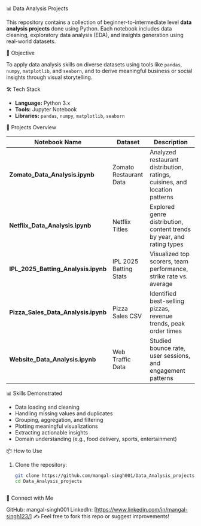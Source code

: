 📊 Data Analysis Projects

This repository contains a collection of beginner-to-intermediate level **data analysis projects** done using Python. Each notebook includes data cleaning, exploratory data analysis (EDA), and insights generation using real-world datasets.



🧠 Objective

To apply data analysis skills on diverse datasets using tools like `pandas`, `numpy`, `matplotlib`, and `seaborn`, and to derive meaningful business or social insights through visual storytelling.



🛠 Tech Stack

- **Language:** Python 3.x  
- **Tools:** Jupyter Notebook  
- **Libraries:** `pandas`, `numpy`, `matplotlib`, `seaborn`



📁 Projects Overview

| Notebook Name | Dataset | Description |
|---------------|---------|-------------|
| **Zomato_Data_Analysis.ipynb** | Zomato Restaurant Data | Analyzed restaurant distribution, ratings, cuisines, and location patterns |
| **Netflix_Data_Analysis.ipynb** | Netflix Titles | Explored genre distribution, content trends by year, and rating types |
| **IPL_2025_Batting_Analysis.ipynb** | IPL 2025 Batting Stats | Visualized top scorers, team performance, strike rate vs. average |
| **Pizza_Sales_Data_Analysis.ipynb** | Pizza Sales CSV | Identified best-selling pizzas, revenue trends, peak order times |
| **Website_Data_Analysis.ipynb** | Web Traffic Data | Studied bounce rate, user sessions, and engagement patterns |



📊 Skills Demonstrated

- Data loading and cleaning
- Handling missing values and duplicates
- Grouping, aggregation, and filtering
- Plotting meaningful visualizations
- Extracting actionable insights
- Domain understanding (e.g., food delivery, sports, entertainment)



📦 How to Use

1. Clone the repository:
   ```bash
   git clone https://github.com/mangal-singh001/Data_Analysis_projects.git
   cd Data_Analysis_projects



🔗 Connect with Me

GitHub: mangal-singh001
LinkedIn: [https://www.linkedin.com/in/mangal-singh123/]
✍️ Feel free to fork this repo or suggest improvements!


